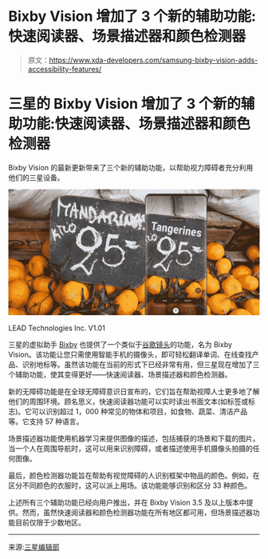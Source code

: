 # Bixby Vision 增加了 3 个新的辅助功能:快速阅读器、场景描述器和颜色检测器

> 原文：<https://www.xda-developers.com/samsung-bixby-vision-adds-accessibility-features/>

# 三星的 Bixby Vision 增加了 3 个新的辅助功能:快速阅读器、场景描述器和颜色检测器

Bixby Vision 的最新更新带来了三个新的辅助功能，以帮助视力障碍者充分利用他们的三星设备。

 <picture>![Samsung Bixby Vision](img/4b11f7dd596c8c51d64a4f5d656a2280.png)</picture> 

LEAD Technologies Inc. V1.01

三星的虚拟助手 [Bixby](https://www.xda-developers.com/tag/bixby/) 也提供了一个类似于[谷歌镜头](https://www.xda-developers.com/tag/google-lens/)的功能，名为 Bixby Vision。该功能让您只需使用智能手机的摄像头，即可轻松翻译单词、在线查找产品、识别地标等。虽然该功能在当前的形式下已经非常有用，但三星现在增加了三个辅助功能，使其变得更好——快速阅读器、场景描述器和颜色检测器。

新的无障碍功能是在全球无障碍意识日宣布的，它们旨在帮助视障人士更多地了解他们的周围环境。顾名思义，快速阅读器功能可以实时读出书面文本(如标签或标志)。它可以识别超过 1，000 种常见的物体和项目，如食物、蔬菜、清洁产品等。它支持 57 种语言。

场景描述器功能使用机器学习来提供图像的描述，包括捕获的场景和下载的图片。当一个人在周围导航时，这可以用来识别障碍，或者描述使用手机摄像头拍摄的任何图像。

最后，颜色检测器功能旨在帮助有视觉障碍的人识别框架中物品的颜色。例如，在区分不同颜色的衣服时，这可以派上用场。该功能能够识别和区分 33 种颜色。

上述所有三个辅助功能已经向用户推出，并在 Bixby Vision 3.5 及以上版本中提供。然而，虽然快速阅读器和颜色检测器功能在所有地区都可用，但场景描述器功能目前仅限于少数地区。

* * *

来源:[三星编辑部](https://news.samsung.com/global/ai-for-everyone-accessibility-meets-bixby-vision)